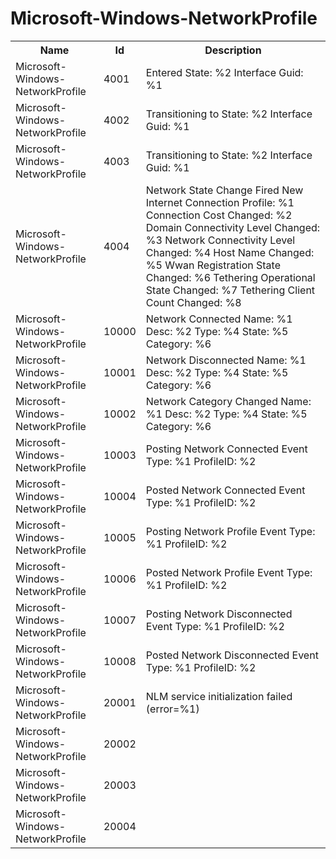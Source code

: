 # Microsoft-Windows-NetworkProfile

<table>
<colgroup><col/><col/><col/></colgroup>
<tr><th>Name</th><th>Id</th><th>Description</th></tr>
<tr><td>Microsoft-Windows-NetworkProfile</td><td>4001</td><td>Entered State: %2 Interface Guid: %1</td></tr>
<tr><td>Microsoft-Windows-NetworkProfile</td><td>4002</td><td>Transitioning to State: %2 Interface Guid: %1</td></tr>
<tr><td>Microsoft-Windows-NetworkProfile</td><td>4003</td><td>Transitioning to State: %2 Interface Guid: %1</td></tr>
<tr><td>Microsoft-Windows-NetworkProfile</td><td>4004</td><td>Network State Change Fired
	New Internet Connection Profile: %1
	Connection Cost Changed: %2
	Domain Connectivity Level Changed: %3
	Network Connectivity Level Changed: %4
	Host Name Changed: %5
	Wwan Registration State Changed: %6
	Tethering Operational State Changed: %7
	Tethering Client Count Changed: %8</td></tr>
<tr><td>Microsoft-Windows-NetworkProfile</td><td>10000</td><td>Network Connected
	Name: %1
	Desc: %2
	Type: %4
	State: %5
	Category: %6
</td></tr>
<tr><td>Microsoft-Windows-NetworkProfile</td><td>10001</td><td>Network Disconnected
	Name: %1
	Desc: %2
	Type: %4
	State: %5
	Category: %6
</td></tr>
<tr><td>Microsoft-Windows-NetworkProfile</td><td>10002</td><td>Network Category Changed
	Name: %1
	Desc: %2
	Type: %4
	State: %5
	Category: %6
</td></tr>
<tr><td>Microsoft-Windows-NetworkProfile</td><td>10003</td><td>Posting Network Connected Event Type: %1
	ProfileID: %2
</td></tr>
<tr><td>Microsoft-Windows-NetworkProfile</td><td>10004</td><td>Posted Network Connected Event Type: %1
	ProfileID: %2
</td></tr>
<tr><td>Microsoft-Windows-NetworkProfile</td><td>10005</td><td>Posting Network Profile Event Type: %1
	ProfileID: %2
</td></tr>
<tr><td>Microsoft-Windows-NetworkProfile</td><td>10006</td><td>Posted Network Profile Event Type: %1
	ProfileID: %2
</td></tr>
<tr><td>Microsoft-Windows-NetworkProfile</td><td>10007</td><td>Posting Network Disconnected Event Type: %1
	ProfileID: %2
</td></tr>
<tr><td>Microsoft-Windows-NetworkProfile</td><td>10008</td><td>Posted Network Disconnected Event Type: %1
	ProfileID: %2
</td></tr>
<tr><td>Microsoft-Windows-NetworkProfile</td><td>20001</td><td>NLM service initialization failed (error=%1)</td></tr>
<tr><td>Microsoft-Windows-NetworkProfile</td><td>20002</td><td></td></tr>
<tr><td>Microsoft-Windows-NetworkProfile</td><td>20003</td><td></td></tr>
<tr><td>Microsoft-Windows-NetworkProfile</td><td>20004</td><td></td></tr>
</table>
